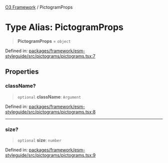 [O3 Framework](../API.md) / PictogramProps

# Type Alias: PictogramProps

> **PictogramProps** = `object`

Defined in: [packages/framework/esm-styleguide/src/pictograms/pictograms.tsx:7](https://github.com/openmrs/openmrs-esm-core/blob/18d2874f03a33a6ab8295af0e87ac97fdd150718/packages/framework/esm-styleguide/src/pictograms/pictograms.tsx#L7)

## Properties

### className?

> `optional` **className**: `Argument`

Defined in: [packages/framework/esm-styleguide/src/pictograms/pictograms.tsx:8](https://github.com/openmrs/openmrs-esm-core/blob/18d2874f03a33a6ab8295af0e87ac97fdd150718/packages/framework/esm-styleguide/src/pictograms/pictograms.tsx#L8)

***

### size?

> `optional` **size**: `number`

Defined in: [packages/framework/esm-styleguide/src/pictograms/pictograms.tsx:9](https://github.com/openmrs/openmrs-esm-core/blob/18d2874f03a33a6ab8295af0e87ac97fdd150718/packages/framework/esm-styleguide/src/pictograms/pictograms.tsx#L9)
